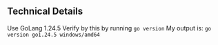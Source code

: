 ## Technical Details 

Use GoLang 1.24.5
Verify by this by running `go version`
My output is: `go version go1.24.5 windows/amd64`
